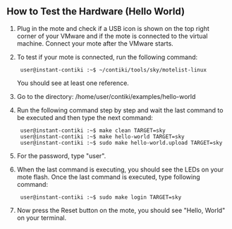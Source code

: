 How to Test the Hardware (Hello World)
-

1. Plug in the mote and check if a USB icon is shown on the top right corner of your VMware and if the mote is connected to the virtual machine. Connect your mote after the VMware starts.
2. To test if your mote is connected, run the following command:
		
		user@instant-contiki :~$ ~/contiki/tools/sky/motelist-linux

	You should see at least one reference.

3. Go to the directory: /home/user/contiki/examples/hello-world
4. Run the following command step by step and wait the last command to be executed and then type the next command:

		user@instant-contiki :~$ make clean TARGET=sky
		user@instant-contiki :~$ make hello-world TARGET=sky
		user@instant-contiki :~$ sudo make hello-world.upload TARGET=sky
5. For the password, type "user". 

6. When the last command is executing, you should see the LEDs on your mote flash. Once the last command is executed, type following command:
			
		user@instant-contiki :~$ sudo make login TARGET=sky

7. Now press the Reset button on the mote, you should see "Hello, World" on your terminal. 
